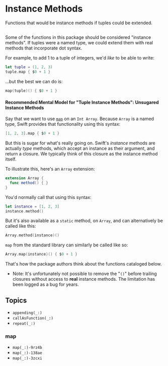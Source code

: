 # Instance Methods

Functions that would be instance methods if tuples could be extended.

## 

Some of the functions in this package should be considered "instance methods". If tuples were a named type, we could extend them with real methods that incorporate dot syntax.

For example, to add 1 to a tuple of integers, we'd *like* to be able to write:  

```swift
let tuple = (1, 2, 3)
tuple.map { $0 + 1 }
```

…but the best we can do is:

```swift
map(tuple)() { $0 + 1 }
```

#### Recommended Mental Model for "Tuple Instance Methods": Unsugared Instance Methods 

Say that we want to use [`map`](https://developer.apple.com/documentation/swift/collection/map(_:)) on an `Int Array`. Because `Array` is a named type, Swift provides that functionality using this syntax: 

```swift
[1, 2, 3].map { $0 + 1 }
```

But this is sugar for what's really going on. Swift's *instance* methods are actually *type* methods, which accept an instance as their argument, and return a closure. We typically think of this closure as the instance method itself.  

To illustrate this, here's an `Array` extension:

```swift
extension Array {
  func method() { }
}
```

You'd normally call that using this syntax:

```swift
let instance = [1, 2, 3]
instance.method()
```

But it's also available as a `static` method, on `Array`, and can alternatively be called like this: 

```swift
Array.method(instance)()
```

`map` from the standard library can similarly be called like so: 

```swift
Array.map(instance)() { $0 + 1 }
```

That's how the package authors think about the functions cataloged below.

- Note: It's unfortunately not possible to remove the "`()`" before trailing closures without access to **real** instance methods. The limitation has been logged as a bug for years.  


## Topics

- ``appending(_:)``
- ``callAsFunction(_:)``
- ``repeat(_:)``

### map
- ``map(_:)-9rz4b``
- ``map(_:)-138ae``
- ``map(_:)-3zcxi``
